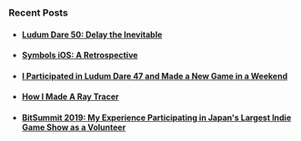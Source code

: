 ### Recent Posts

- #### [Ludum Dare 50: Delay the Inevitable](https://alessandrocuzzocrea.com/ludum-dare-50/)
- #### [Symbols iOS: A Retrospective](https://alessandrocuzzocrea.com/symbols-retrospective/)
- #### [I Participated in Ludum Dare 47 and Made a New Game in a Weekend](https://alessandrocuzzocrea.com/ludum-dare-47/)
- #### [How I Made A Ray Tracer](https://alessandrocuzzocrea.com/how-i-made-a-ray-tracer/)
- #### [BitSummit 2019: My Experience Participating in Japan's Largest Indie Game Show as a Volunteer](https://alessandrocuzzocrea.com/bitsummit-2019/)

<!--
**alessandrocuzzocrea/alessandrocuzzocrea** is a ✨ _special_ ✨ repository because its `README.md` (this file) appears on your GitHub profile.

Here are some ideas to get you started:

- 🔭 I’m currently working on ...
- 🌱 I’m currently learning ...
- 👯 I’m looking to collaborate on ...
- 🤔 I’m looking for help with ...
- 💬 Ask me about ...
- 📫 How to reach me: ...
- 😄 Pronouns: ...
- ⚡ Fun fact: ...
-->
